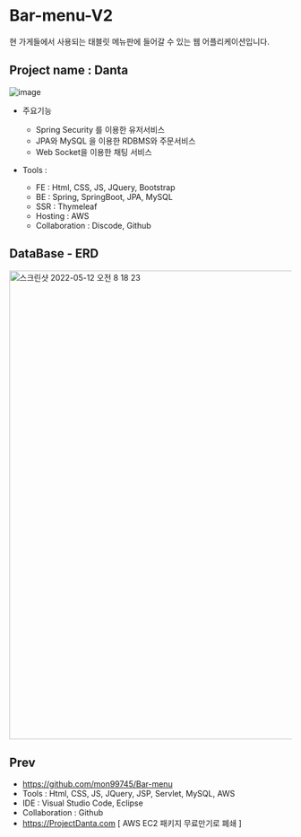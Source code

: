 # Bar-menu-V2
현 가게들에서 사용되는 태블릿 메뉴판에 들어갈 수 있는 웹 어플리케이션입니다.

## Project name : Danta

![image](https://user-images.githubusercontent.com/84507123/150490207-a1d78786-1217-48ec-9ea0-3024b90f8ff2.png)

- 주요기능
  
  - Spring Security 를 이용한 유저서비스
  - JPA와 MySQL 을 이용한 RDBMS와 주문서비스
  - Web Socket을 이용한 채팅 서비스
  
- Tools : 
  
  - FE : Html, CSS, JS, JQuery, Bootstrap
  - BE : Spring, SpringBoot, JPA, MySQL 
  - SSR : Thymeleaf
  - Hosting : AWS
  - Collaboration : Discode, Github
  
## DataBase - ERD
<img width="836" alt="스크린샷 2022-05-12 오전 8 18 23" src="https://user-images.githubusercontent.com/84507123/167962798-0dfa25aa-b409-440c-95a4-5c6bf499ca6c.png">


## Prev
  - https://github.com/mon99745/Bar-menu
  - Tools : Html, CSS, JS, JQuery, JSP, Servlet, MySQL, AWS
  - IDE : Visual Studio Code, Eclipse 
  - Collaboration : Github
  - https://ProjectDanta.com [ AWS EC2 패키지 무료만기로 폐쇄 ]











